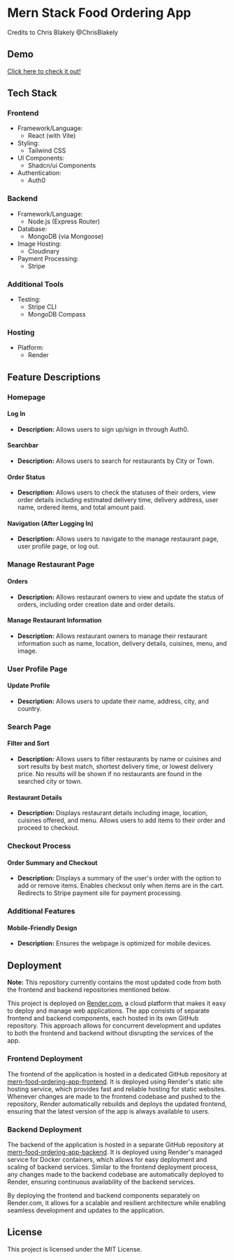 # Mern Stack Food Ordering App

Credits to Chris Blakely @ChrisBlakely <br>

## Demo

[Click here to check it out!](https://mern-food-ordering-app-frontend-84wk.onrender.com)<br>

## Tech Stack

### Frontend

- Framework/Language:
  - React (with Vite)
- Styling:
  - Tailwind CSS
- UI Components:
  - Shadcn/ui Components
- Authentication:
  - Auth0

### Backend

- Framework/Language:
  - Node.js (Express Router)
- Database:
  - MongoDB (via Mongoose)
- Image Hosting:
  - Cloudinary
- Payment Processing:
  - Stripe

### Additional Tools

- Testing:
  - Stripe CLI
  - MongoDB Compass

### Hosting

- Platform:
  - Render

## Feature Descriptions

### Homepage

#### Log In

- **Description:** Allows users to sign up/sign in through Auth0.

#### Searchbar

- **Description:** Allows users to search for restaurants by City or Town.

#### Order Status

- **Description:** Allows users to check the statuses of their orders, view order details including estimated delivery time, delivery address, user name, ordered items, and total amount paid.

#### Navigation (After Logging In)

- **Description:** Allows users to navigate to the manage restaurant page, user profile page, or log out.

### Manage Restaurant Page

#### Orders

- **Description:** Allows restaurant owners to view and update the status of orders, including order creation date and order details.

#### Manage Restaurant Information

- **Description:** Allows restaurant owners to manage their restaurant information such as name, location, delivery details, cuisines, menu, and image.

### User Profile Page

#### Update Profile

- **Description:** Allows users to update their name, address, city, and country.

### Search Page

#### Filter and Sort

- **Description:** Allows users to filter restaurants by name or cuisines and sort results by best match, shortest delivery time, or lowest delivery price. No results will be shown if no restaurants are found in the searched city or town.

#### Restaurant Details

- **Description:** Displays restaurant details including image, location, cuisines offered, and menu. Allows users to add items to their order and proceed to checkout.

### Checkout Process

#### Order Summary and Checkout

- **Description:** Displays a summary of the user's order with the option to add or remove items. Enables checkout only when items are in the cart. Redirects to Stripe payment site for payment processing.

### Additional Features

#### Mobile-Friendly Design

- **Description:** Ensures the webpage is optimized for mobile devices.

## Deployment

**Note:** This repository currently contains the most updated code from both the frontend and backend repositories mentioned below.

This project is deployed on [Render.com](https://render.com/), a cloud platform that makes it easy to deploy and manage web applications. The app consists of separate frontend and backend components, each hosted in its own GitHub repository. This approach allows for concurrent development and updates to both the frontend and backend without disrupting the services of the app.

### Frontend Deployment

The frontend of the application is hosted in a dedicated GitHub repository at [mern-food-ordering-app-frontend](https://github.com/MelvinCZJ/mern-food-ordering-app-frontend). It is deployed using Render's static site hosting service, which provides fast and reliable hosting for static websites. Whenever changes are made to the frontend codebase and pushed to the repository, Render automatically rebuilds and deploys the updated frontend, ensuring that the latest version of the app is always available to users.

### Backend Deployment

The backend of the application is hosted in a separate GitHub repository at [mern-food-ordering-app-backend](https://github.com/MelvinCZJ/mern-food-ordering-app-backend). It is deployed using Render's managed service for Docker containers, which allows for easy deployment and scaling of backend services. Similar to the frontend deployment process, any changes made to the backend codebase are automatically deployed to Render, ensuring continuous availability of the backend services.

By deploying the frontend and backend components separately on Render.com, it allows for a scalable and resilient architecture while enabling seamless development and updates to the application.

## License

This project is licensed under the MIT License.
